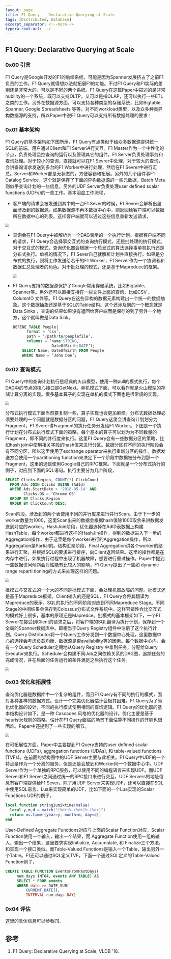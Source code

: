 ```yaml
---
layout: page
title: F1 Query -- Declarative Querying at Scale
tags: [Distributed, Database]
excerpt_separator: <!--more-->
typora-root-url: ../
---
```


## F1 Query: Declarative Querying at Scale

### 0x00 引言

 F1 Query是Google开发的F1的后续系统，可能是因为Spanner发展挤占了之前F1负责的工作。F1 Query就得想办法就拓展F1的功能。不过F1 Query和F1实际的差别还是非常大的，可以是不同的两个系统。F1 Query在这篇Paper中描述的是非常nubility的一个系统，既可以支持OLTP，又可以是指OLAP，还可以执行一些ETL之类的工作。另外在数据源方面，可以支持各种类型的存储系统，比如Bigtable, Spanner, Google Spreadsheets 等等。对不同workload类型，以及众多种类异构数据源的支持，所以Paper中说F1 Query可以支持所有数据处理的要求！

### 0x01 基本架构

  F1 Query的基本架构如下图所示，F1 Query有点类似于给众多数据源提供统一SQL的前端。用户通过Client和F1 Server进行交互。F1 Master作为一个中性化的节点，负责处理监控查询的运行以及管理其它的组件。F1 Server负责处理事务和查询处理。对于较小的查询，直接就可以在F1 Sevrer中处理，对于较大的查询，会讲查询请求发送到多台的F1 Worker中进行处理，然后在F1 Sevrer中进行汇总。Server和Worker都是无状态的，方便容错和拓展。另外的几个组件事F1 Catalog Service，这个就是保存了下面的异构数据源的一些元数据，Batch Meta则似乎查询计划的一些信息，另外的UDF Server负责处理user defined scalar functions (UDFs)的一些工作。基本浴血工作流程，

* 客户端的请求会被发送到其中的一台F1 Sever的时候，F1 Sevrer会解析出里面涉及到的数据源。如果数据源不再本数据中心中，则返回给客户端可以数据所在数据中心的列表。这样客户端就可以通过这些信息重新发送请求，

<img src="/assets/images/f1q-arch.png" style="zoom:67%;" />

* 查询会在F1 Query中被解析为一个DAG表示的一个执行计划。根据客户端不同的请求，F1 Query会选择事交互式的查询执行模式，还是批处理的执行模式。对于交互式的模式，查询优化器会根据一个启发式的算法选择事单机执行还是分布式执行。单机的情况下，F1 Sever自己就解析计划并直接执行，如果是分布式的执行，则将工作发送给若干的F1 Worker，F1 Server作为一个协调者和数据汇总处理者的角色。对于批处理的模式，还是基于Mapreduce的框架。

  <img src="/assets/images/f1q-plan.png" style="zoom:67%;" />

* F1 Query支持的数据源保护了Google常用存储系统，比如Bigtable、Spanner等。另外还可以直接支持在一些文件上面的查询，比如CSV 、ColumnIO 文件等。F1 Query在这些异构的数据元素构建出一个统一的数据抽象。这个数据抽象还是基于SQL的Table结构。这个还涉及到的一个概念就是Data Sinks ，查询的结果如果没有返回给客户端而是保存的到了另外一个地方，这个就叫做是Data Sink。

  ```sql
  DEFINE TABLE People(
        format = ‘csv’,
        path = ‘/path/to/peoplefile’,
        columns = ‘name:STRING,
                   DateOfBirth:DATE’);
      SELECT Name, DateOfBirth FROM People
      WHERE Name = ‘John Doe’;
  ```

### 0x02 查询模式

 F1 Query中的查询计划执行是经典的火山模型，使用一种pull的模式执行，每个DAG中的节点的核心接口是GetNext。单机模式下面，可以看作就是火山模型的存储计算分离的实现。很多基本算子的实现在单机的模式下面也是很常规的实现。

<img src="/assets/images/f1q-singlethread.png" style="zoom:67%;" />

 分布式执行模式下面当然要复制一些，算子实现也会更加麻烦。分布式数据处理必须要处理的一个问题就是数据分区的问题，F1 Query这里会讲查询计划划分为Fragment，F1 Sverer讲Fragment的执行任务分发给F1 Worker。下图是一个执行计划在分布式执行模式下面的策略，每个基本的算子可以划为为不同数量的Fragment，即不同的并行度来执行。这里F1 Query会有一些数据分区的策略，比如hash join中使用相关字段的hash值来进行分区。数据分区在不同的执行阶段会有不同分区，所以这里使用了exchange operator来执行重新分区的操作。数据发送方会使用一个partitioning function来决定下一个阶段中数据被分布到那一个Fragment，这里的通信使用Google自己的RPC框架。下面就是一个分布式执行的例子，对应到下面的SQL语句。执行主要分为几个阶段，

```sql
SELECT Clicks.Region, COUNT(*) ClickCount
  FROM Ads JOIN Clicks USING (AdId)
  WHERE Ads.StartDate > '2018-05-14' AND
        Clicks.OS = ‘Chrome OS’
  GROUP BY Clicks.Region
  ORDER BY ClickCount DESC;
```

Scan阶段，涉及到的两个表使用不同的并行度来进行并行Scan。由于下一步的worker数量为1000，这里Scan出来的数据会根据hash值除1000取余来讲数据发送到对应的worker。HashJoin阶段，优化器选择在AdID表数据上构建HashTable，每个worker都进行这样的HashJin操作，得到的数据进入下一步的Aggregation操作，由于这里是每个worker进行的Aggregation操作，所以Aggregation是Partial的。结构汇聚阶段，Final Aggregation讲各个worker的结果进行汇聚，并根据SQL的要求进行排序，向Client返回结果。这里的操作都是在内存中进行，如果执行过程中出现了机器故障，想要进行重试操作。Paper中提到一些数据访问倾斜会对性能有比较大的影响，F1 Query提出了一些如 dynamic range reparti tioning的方式来处理这样的问题。

<img src="/assets/images/f1q-distributedplan.png" style="zoom:67%;" />

  批模式与交互式的一个大的不同是批模式下面，会处理机器故障的问题。批模式还是基于Mapreduce框架。Client输入的还是SQL，F1 Query会将其翻译为Mapreduce的表示。SQL的执行的不同阶段对应到不同Mapreduce Stage。不同Stage的中间结果会保存到Colossus分布式文件系统中。这样容错性会比交互式的模式好上很多，基本的原理还是Mapredce。批模式的基本框架如下，一个F1 Sevrer在接受到Client的请求之后，将客户端的SQL翻译为执行计划，保存到一个全局的Spanner数据库中。即相当于Query Registry组件中注册了这个执行计划。Query Distributor将一个Query工作分发到一个数据中心处理，这里数据中心的选择会考虑负载均衡、数据源是否availability等的因素。每个数据中心内，会有一个Query Scheduler定期地从Query Registry 中拿到任务，分配给Query Executor来执行。Scheduler会构建不同Job之间依赖关系的DAG图，追踪任务的完成情况，并在后面的任务运行的条件满足之后执行这个任务。

<img src="/assets/images/f1q-batchmode.png" style="zoom:67%;" />

### 0x03 优化和拓展性

 查询优化器是数据库中一个复杂的组件，而且F1 Query有不同的执行的模式，面对各种各样的数据方式。设计一个完美优化器估计会极其困难。F1 Query为了简化优化器的设计，不同的执行模式使用相同的查询逻辑。F1 Query的优化器的基本结构设计如下，是一种 Cascades 风格的优化器的设计。优化主要是基于heuristic规则的策略，估计在F1 Query面临的场景下面估算不同操作的开销也很困难。Paper中还提到了一些实现的细节。

<img src="/assets/images/f1q-optimizer.png" style="zoom:67%;" />

 在可拓展性方面，Paper中主要提到F1 Query支持的user defined scalar functions (UDFs), aggregation functions (UDAs), 和 table-valued functions (TVFs)。在前面的架构图中的UDF Server主要与此相关。F1 Query中UDF的一个特点是作为一个分离的服务，但是还是会放到和Worker同一个数据中心中。UDF Server作为一个单独的RPC服务，可以使用不同的编程语言来实现UDF。而UDF Server和F1 Server之间通过统一的RPC接口来进行交互，UDF Servers的地址信息有客户端提供给F1 Sever。除了用UDF Server来实现UDF，还可以直接在SQL中使用SQL语言、Lua来实现简单的UDF，比如下面的一个Lua实现的Scalar Functions UDF的例子，

```lua
local function string2unixtime(value)
  local y,m,d = match("(%d+)%-(%d+)%-(%d+)")
  return os.time({year=y, month=m, day=d})
end
```

User-Defined  Aggregate Functions对应与上面的Scalar Function对应，Scalar Function使用一个输入，输出一个结果，而 Aggregate Function使用一组的输入，输出一个结果，这里要求实现Initialize, Accumulate, 和 Finalize三个方法，和实现一个接口类似。而Table-Valued Functions是输入一个Table，输出另外一个Table。F1还可以通过SQL定义TVF，下面一个通过SQL定义的Table-Valued Function例子，

```sql
CREATE TABLE FUNCTION EventsFromPastDays(
     num_days INT64, events ANY TABLE) AS
     SELECT * FROM events
     WHERE date >= DATE_SUB(
         CURRENT_DATE(),
         INTERVAL num_days DAY)
```

### 0x04 评估

  这里的具体信息可以参看[1].

## 参考

1. F1 Query: Declarative Querying at Scale, VLDB '18.